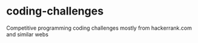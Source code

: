 # coding-challenges
Competitive programming coding challenges mostly from hackerrank.com and similar webs
